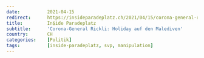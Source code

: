 ```yaml
---
date:          2021-04-15
redirect:      https://insideparadeplatz.ch/2021/04/15/corona-general-rickli-holiday-auf-malediven/
title:         In$ide Paradeplatz
subtitle:      'Corona-General Rickli: Holiday auf den Malediven'
country:       CH
categories:    [Politik]
tags:          [inside-paradeplatz, svp, manipulation]
---
```

